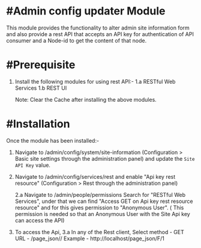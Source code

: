 #Admin config updater Module
=======

This module provides the functionality to alter admin site information form and also provide a rest API that 
accepts an API key for authentication of API consumer and a Node-id to get the content of that node.

#Prerequisite
============

1. Install the following modules for using rest API:-
	1.a RESTful Web Services
	1.b REST UI

	Note: Clear the Cache after installing the above modules.

#Installation
============

Once the module has been installed:-

1. Navigate to /admin/config/system/site-information
	(Configuration > Basic site settings through the administration panel) and
	update the `Site API Key` value.

2. Navigate to /admin/config/services/rest and enable "Api key rest resource" 
	(Configuration > Rest through the administration panel)

	2.a Navigate to /admin/people/permissions 
		Search for "RESTful Web Services", under that we can find "Access GET on Api key rest resource resource" and for this gives permission to "Anonymous User".
		( This permission is needed so that an Anonymous User with the Site Api key can access the API)

3. To access the Api, 
	3.a In any of the Rest client, 
		Select method - GET
		URL - <SiteUrl>/page_json/<SiteApiKey>/<NodeId>
		Example - http://localhost/page_json/F/1